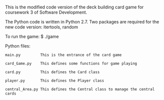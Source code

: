 This is the modified code version of the deck building card game for coursework 3 of Software Development.


The Python code is written in Python 2.7. 
Two packages are required for the new code version: itertools, random


To run the game:
    $ ./game


Python files:

    main.py         This is the entrance of the card game

    card_Game.py    This defines some functions for game playing

    card.py         This defines the Card class

    player.py	    This defines the Player class

    central_Area.py This defines the Central class to manage the central cards